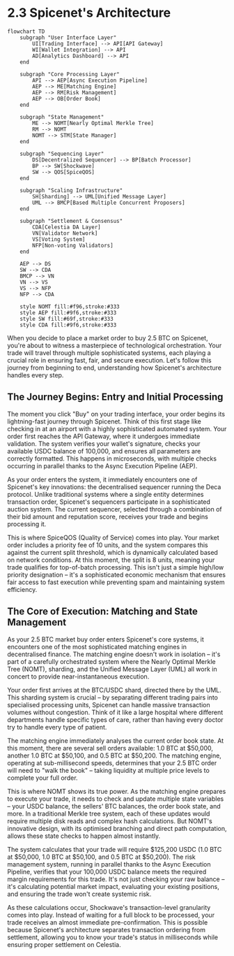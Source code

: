 # 2.3 Spicenet's Architecture

```mermaid
flowchart TD
    subgraph "User Interface Layer"
        UI[Trading Interface] --> API[API Gateway]
        WI[Wallet Integration] --> API
        AD[Analytics Dashboard] --> API
    end

    subgraph "Core Processing Layer"
        API --> AEP[Async Execution Pipeline]
        AEP --> ME[Matching Engine]
        AEP --> RM[Risk Management]
        AEP --> OB[Order Book]
    end

    subgraph "State Management"
        ME --> NOMT[Nearly Optimal Merkle Tree]
        RM --> NOMT
        NOMT --> STM[State Manager]
    end

    subgraph "Sequencing Layer"
        DS[Decentralized Sequencer] --> BP[Batch Processor]
        BP --> SW[Shockwave]
        SW --> QOS[SpiceQOS]
    end

    subgraph "Scaling Infrastructure"
        SH[Sharding] --> UML[Unified Message Layer]
        UML --> BMCP[Based Multiple Concurrent Proposers]
    end

    subgraph "Settlement & Consensus"
        CDA[Celestia DA Layer]
        VN[Validator Network]
        VS[Voting System]
        NFP[Non-voting Validators]
    end

    AEP --> DS
    SW --> CDA
    BMCP --> VN
    VN --> VS
    VS --> NFP
    NFP --> CDA

    style NOMT fill:#f96,stroke:#333
    style AEP fill:#9f6,stroke:#333
    style SW fill:#69f,stroke:#333
    style CDA fill:#9f6,stroke:#333
```



When you decide to place a market order to buy 2.5 BTC on Spicenet, you're about to witness a masterpiece of technological orchestration. Your trade will travel through multiple sophisticated systems, each playing a crucial role in ensuring fast, fair, and secure execution. Let's follow this journey from beginning to end, understanding how Spicenet's architecture handles every step.

## The Journey Begins: Entry and Initial Processing

The moment you click "Buy" on your trading interface, your order begins its lightning-fast journey through Spicenet. Think of this first stage like checking in at an airport with a highly sophisticated automated system. Your order first reaches the API Gateway, where it undergoes immediate validation. The system verifies your wallet's signature, checks your available USDC balance of 100,000, and ensures all parameters are correctly formatted. This happens in microseconds, with multiple checks occurring in parallel thanks to the Async Execution Pipeline (AEP).

As your order enters the system, it immediately encounters one of Spicenet's key innovations: the decentralised sequencer running the Deca protocol. Unlike traditional systems where a single entity determines transaction order, Spicenet's sequencers participate in a sophisticated auction system. The current sequencer, selected through a combination of their bid amount and reputation score, receives your trade and begins processing it.

This is where SpiceQOS (Quality of Service) comes into play. Your market order includes a priority fee of 10 units, and the system compares this against the current split threshold, which is dynamically calculated based on network conditions. At this moment, the split is 8 units, meaning your trade qualifies for top-of-batch processing. This isn't just a simple high/low priority designation – it's a sophisticated economic mechanism that ensures fair access to fast execution while preventing spam and maintaining system efficiency.

## The Core of Execution: Matching and State Management

As your 2.5 BTC market buy order enters Spicenet's core systems, it encounters one of the most sophisticated matching engines in decentralised finance. The matching engine doesn't work in isolation – it's part of a carefully orchestrated system where the Nearly Optimal Merkle Tree (NOMT), sharding, and the Unified Message Layer (UML) all work in concert to provide near-instantaneous execution.

Your order first arrives at the BTC/USDC shard, directed there by the UML. This sharding system is crucial – by separating different trading pairs into specialised processing units, Spicenet can handle massive transaction volumes without congestion. Think of it like a large hospital where different departments handle specific types of care, rather than having every doctor try to handle every type of patient.

The matching engine immediately analyses the current order book state. At this moment, there are several sell orders available: 1.0 BTC at $50,000, another 1.0 BTC at $50,100, and 0.5 BTC at $50,200. The matching engine, operating at sub-millisecond speeds, determines that your 2.5 BTC order will need to "walk the book" – taking liquidity at multiple price levels to complete your full order.

This is where NOMT shows its true power. As the matching engine prepares to execute your trade, it needs to check and update multiple state variables – your USDC balance, the sellers' BTC balances, the order book state, and more. In a traditional Merkle tree system, each of these updates would require multiple disk reads and complex hash calculations. But NOMT's innovative design, with its optimised branching and direct path computation, allows these state checks to happen almost instantly.

The system calculates that your trade will require $125,200 USDC (1.0 BTC at $50,000, 1.0 BTC at $50,100, and 0.5 BTC at $50,200). The risk management system, running in parallel thanks to the Async Execution Pipeline, verifies that your 100,000 USDC balance meets the required margin requirements for this trade. It's not just checking your raw balance – it's calculating potential market impact, evaluating your existing positions, and ensuring the trade won't create systemic risk.

As these calculations occur, Shockwave's transaction-level granularity comes into play. Instead of waiting for a full block to be processed, your trade receives an almost immediate pre-confirmation. This is possible because Spicenet's architecture separates transaction ordering from settlement, allowing you to know your trade's status in milliseconds while ensuring proper settlement on Celestia.


